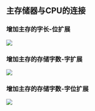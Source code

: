 ## 主存储器与CPU的连接

### 增加主存的字长-位扩展

![](https://github.com/Ricolxwz/Computer-Organization-408/blob/main/Computer-Organization%20WD/Storage%20System/IMG/Connection%20between%20main%20memory%20and%20CPU1.png)

### 增加主存的存储字数-字扩展

![](https://github.com/Ricolxwz/Computer-Organization-408/blob/main/Computer-Organization%20WD/Storage%20System/IMG/Connection%20between%20main%20memory%20and%20CPU2.png)

### 增加主存的存储字数-字位扩展

![](https://github.com/Ricolxwz/Computer-Organization-408/blob/main/Computer-Organization%20WD/Storage%20System/IMG/Connection%20between%20main%20memory%20and%20CPU3.png)